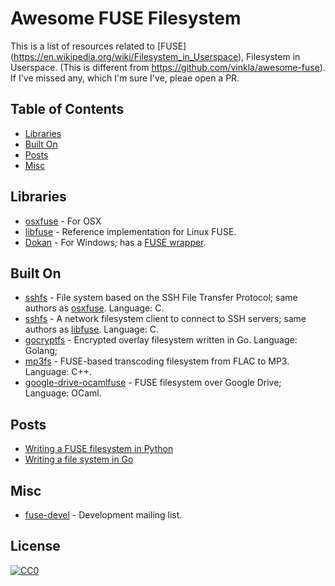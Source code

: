 # Awesome FUSE Filesystem

This is a list of resources related to [FUSE]
(https://en.wikipedia.org/wiki/Filesystem_in_Userspace), Filesystem in
Userspace. (This is different from https://github.com/vinkla/awesome-fuse). If
I've missed any, which I'm sure I've, pleae open a PR.

## Table of Contents

* [Libraries](#libraries)
* [Built On](#built-on)
* [Posts](#posts)
* [Misc](#misc)

## Libraries

* [osxfuse](https://osxfuse.github.io) - For OSX
* [libfuse](https://github.com/libfuse/libfuse) - Reference implementation for
  Linux FUSE.
* [Dokan](https://dokan-dev.github.io) - For Windows; has a [FUSE wrapper](https://github.com/dokan-dev/dokany/wiki/FUSE).

## Built On

* [sshfs](https://github.com/osxfuse/sshfs) - File system based on the SSH File
  Transfer Protocol; same authors as [osxfuse](https://github.com/osxfuse).
Language: C.
* [sshfs](https://github.com/libfuse/sshfs) - A network filesystem client to
  connect to SSH servers; same authors as [libfuse](https://github.com/libfuse).
Language: C.
* [gocryptfs](https://github.com/rfjakob/gocryptfs) - Encrypted overlay
  filesystem written in Go. Language: Golang;
* [mp3fs](https://github.com/khenriks/mp3fs) - FUSE-based transcoding filesystem
  from FLAC to MP3. Language: C++.
* [google-drive-ocamlfuse](https://github.com/astrada/google-drive-ocamlfuse) -
  FUSE filesystem over Google Drive; Language: OCaml.

## Posts

* [Writing a FUSE filesystem in
  Python](https://www.stavros.io/posts/python-fuse-filesystem/)
* [Writing a file system in
  Go](https://bazil.org/talks/2013-06-10-la-gophers/#1)

## Misc

* [fuse-devel](https://sourceforge.net/p/fuse/mailman/fuse-devel) - Development
  mailing list.

## License

[![CC0](https://licensebuttons.net/p/zero/1.0/88x31.png)](http://creativecommons.org/publicdomain/zero/1.0/)
